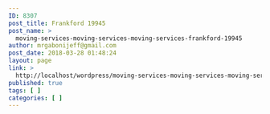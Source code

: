 ```yaml
---
ID: 8307
post_title: Frankford 19945
post_name: >
  moving-services-moving-services-moving-services-frankford-19945
author: mrgabonijeff@gmail.com
post_date: 2018-03-28 01:48:24
layout: page
link: >
  http://localhost/wordpress/moving-services-moving-services-moving-services-frankford-19945/
published: true
tags: [ ]
categories: [ ]
---
```

